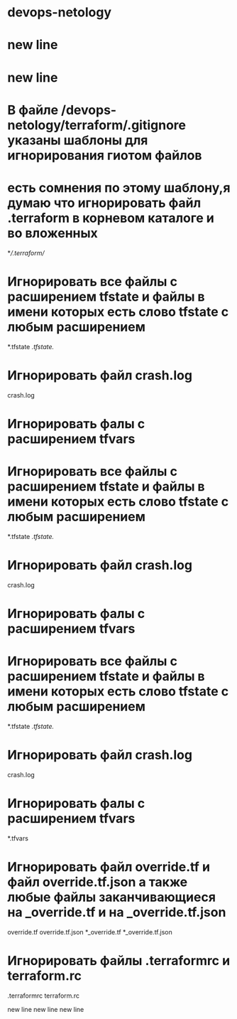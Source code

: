 # devops-netology
# new line
# new line

# В файле /devops-netology/terraform/.gitignore указаны шаблоны для игнорирования гиотом файлов

# есть сомнения по этому шаблону,я думаю что игнорировать файл .terraform в корневом каталоге и во вложенных 
**/.terraform/* 

# Игнорировать все файлы с расширением tfstate и файлы в имени которых есть слово tfstate c любым расширением 
*.tfstate
*.tfstate.*

# Игнорировать файл crash.log
crash.log

# Игнорировать фалы с расширением tfvars

# Игнорировать все файлы с расширением tfstate и файлы в имени которых есть слово tfstate c любым расширением 
*.tfstate
*.tfstate.*

# Игнорировать файл crash.log
crash.log

# Игнорировать фалы с расширением tfvars

# Игнорировать все файлы с расширением tfstate и файлы в имени которых есть слово tfstate c любым расширением 
*.tfstate
*.tfstate.*

# Игнорировать файл crash.log
crash.log

# Игнорировать фалы с расширением tfvars
*.tfvars

# Игнорировать файл override.tf и файл override.tf.json а также любые файлы заканчивающиеся на _override.tf и на _override.tf.json
override.tf
override.tf.json
*_override.tf
*_override.tf.json

# Игнорировать файлы .terraformrc и terraform.rc
.terraformrc
terraform.rc





new line
new line
new line
